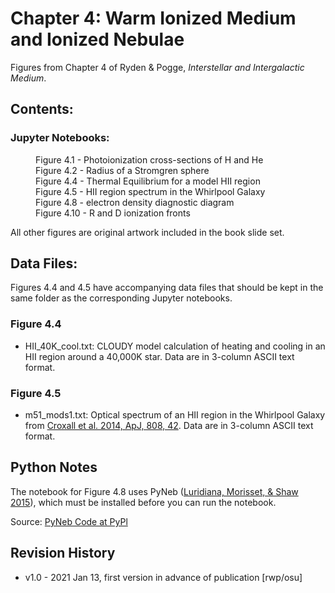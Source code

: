 # Chapter 4: Warm Ionized Medium and Ionized Nebulae

Figures from Chapter 4 of Ryden & Pogge, *Interstellar and Intergalactic Medium*.

## Contents:

### Jupyter Notebooks:
<dl>
<dd>Figure 4.1 - Photoionization cross-sections of H and He
<dd>Figure 4.2 - Radius of a Stromgren sphere
<dd>Figure 4.4 - Thermal Equilibrium for a model HII region
<dd>Figure 4.5 - HII region spectrum in the Whirlpool Galaxy
<dd>Figure 4.8 - electron density diagnostic diagram
<dd>Figure 4.10 - R and D ionization fronts
</dl>
All other figures are original artwork included in the book slide set.

## Data Files:

Figures 4.4 and 4.5 have accompanying data files that should be kept 
in the same folder as the corresponding Jupyter notebooks.

### Figure 4.4
* HII_40K_cool.txt: CLOUDY model calculation of heating and cooling in an HII region around a 40,000K star. Data are in 3-column ASCII text format.

### Figure 4.5
 * m51_mods1.txt: Optical spectrum of an HII region in the Whirlpool Galaxy from [Croxall et al. 2014, ApJ, 808, 42](https://ui.adsabs.harvard.edu/abs/2015ApJ...808...42C). Data are in 3-column ASCII text format.

## Python Notes

The notebook for Figure 4.8 uses PyNeb ([Luridiana, Morisset, & Shaw 2015](https://ui.adsabs.harvard.edu/abs/2015A%26A...573A..42L/abstract)), which must be installed
before you can run the notebook.

Source: [PyNeb Code at PyPl](https://pypi.org/project/PyNeb/)

## Revision History

* v1.0 - 2021 Jan 13, first version in advance of publication [rwp/osu]
